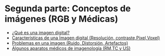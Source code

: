 
# Segunda parte: Conceptos de imágenes (RGB y Médicas)
- [¿Qué es una imagen digital?](https://github.com/RocaBilly/Procesamiento-de-im-genes-m-dicas-con-Python/blob/conceptos-de-im%C3%A1genes/%C2%BFQu%C3%A9%20es%20una%20imagen%20digital%3F/README.md)
- [Características de una Imagen digital (Resolución, contraste,Pixel,Voxel)](https://github.com/RocaBilly/Procesamiento-de-im-genes-m-dicas-con-Python/blob/conceptos-de-im%C3%A1genes/Caracter%C3%ADsticas%20de%20una%20imagen%20digital/README.md)
- [Problemas en una imagen (Ruido, Distorsión, Artefactos)](https://github.com/RocaBilly/Procesamiento-de-im-genes-m-dicas-con-Python/tree/conceptos-de-im%C3%A1genes/Problemas%20de%20una%20im%C3%A1gen)
- [Algunos aparatos médicos de imagenología (RM,TC y US)](https://github.com/RocaBilly/Procesamiento-de-im-genes-m-dicas-con-Python/blob/conceptos-de-im%C3%A1genes/Algunos%20aparatos%20m%C3%A9dicos%20de%20imagenolog%C3%ADa/README.md)




